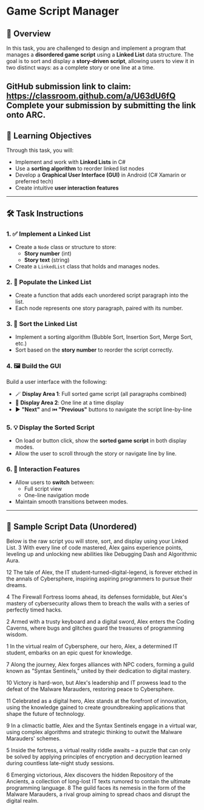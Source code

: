 # Game Script Manager

## 📘 Overview

In this task, you are challenged to design and implement a program that manages a **disordered game script** using a **Linked List** data structure. The goal is to sort and display a **story-driven script**, allowing users to view it in two distinct ways: as a complete story or one line at a time.

GitHub submission link to claim: https://classroom.github.com/a/U63dU6fQ
Complete your submission by submitting the link onto ARC.
---

## 🎯 Learning Objectives

Through this task, you will:

- Implement and work with **Linked Lists** in C#
- Use a **sorting algorithm** to reorder linked list nodes
- Develop a **Graphical User Interface (GUI)** in Android (C# Xamarin or preferred tech)
- Create intuitive **user interaction features**

---

## 🛠️ Task Instructions

### 1. ✅ Implement a Linked List
- Create a `Node` class or structure to store:
  - **Story number** (int)
  - **Story text** (string)
- Create a `LinkedList` class that holds and manages nodes.

### 2. 📝 Populate the Linked List
- Create a function that adds each unordered script paragraph into the list.
- Each node represents one story paragraph, paired with its number.

### 3. 🔁 Sort the Linked List
- Implement a sorting algorithm (Bubble Sort, Insertion Sort, Merge Sort, etc.)
- Sort based on the **story number** to reorder the script correctly.

### 4. 🖼️ Build the GUI
Build a user interface with the following:
- 🪄 **Display Area 1**: Full sorted game script (all paragraphs combined)
- 📜 **Display Area 2**: One line at a time display
- ▶️ **"Next"** and ⏮️ **"Previous"** buttons to navigate the script line-by-line

### 5. 💡 Display the Sorted Script
- On load or button click, show the **sorted game script** in both display modes.
- Allow the user to scroll through the story or navigate line by line.

### 6. 🔄 Interaction Features
- Allow users to **switch** between:
  - Full script view
  - One-line navigation mode
- Maintain smooth transitions between modes.

---

## 📖 Sample Script Data (Unordered)

Below is the raw script you will store, sort, and display using your Linked List.
3 With every line of code mastered, Alex gains experience points, leveling up and unlocking new abilities like Debugging Dash and Algorithmic Aura.
 
12 The tale of Alex, the IT student-turned-digital-legend, is forever etched in the annals of Cybersphere, inspiring aspiring programmers to pursue their dreams.
 
4 The Firewall Fortress looms ahead, its defenses formidable, but Alex's mastery of cybersecurity allows them to breach the walls with a series of perfectly timed hacks.
 
 
2 Armed with a trusty keyboard and a digital sword, Alex enters the Coding Caverns, where bugs and glitches guard the treasures of programming wisdom.
 
 
 
1 In the virtual realm of Cybersphere, our hero, Alex, a determined IT student, embarks on an epic quest for knowledge.
 
 
7 Along the journey, Alex forges alliances with NPC coders, forming a guild known as "Syntax Sentinels," united by their dedication to digital mastery.
 
10 Victory is hard-won, but Alex's leadership and IT prowess lead to the defeat of the Malware Marauders, restoring peace to Cybersphere.
 
11 Celebrated as a digital hero, Alex stands at the forefront of innovation, using the knowledge gained to create groundbreaking applications that shape the future of technology.
 
9 In a climactic battle, Alex and the Syntax Sentinels engage in a virtual war, using complex algorithms and strategic thinking to outwit the Malware Marauders' schemes.
 
5 Inside the fortress, a virtual reality riddle awaits – a puzzle that can only be solved by applying principles of encryption and decryption learned during countless late-night study sessions.
 
6 Emerging victorious, Alex discovers the hidden Repository of the Ancients, a collection of long-lost IT texts rumored to contain the ultimate programming language.
8 The guild faces its nemesis in the form of the Malware Marauders, a rival group aiming to spread chaos and disrupt the digital realm.

